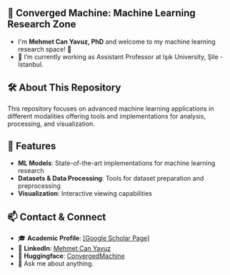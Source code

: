 ## 🔬 Converged Machine: Machine Learning Research Zone
- I'm **Mehmet Can Yavuz, PhD** and welcome to my machine learning research space! 🎯
- 🔭 I’m currently working as Assistant Professor at Işık University, Şile - İstanbul.

## 🛠️ About This Repository

This repository focuses on advanced machine learning applications in different modalities offering tools and implementations for analysis, processing, and visualization.

## 🚀 Features

- **ML Models**: State-of-the-art implementations for machine learning research
- **Datasets & Data Processing**: Tools for dataset preparation and preprocessing
- **Visualization**: Interactive viewing capabilities

## 📫 Contact & Connect

- 🎓 **Academic Profile**: [[Google Scholar Page]](https://scholar.google.com/citations?user=LbWQgRsAAAAJ)
- 🔗 **LinkedIn**: [Mehmet Can Yavuz](https://www.linkedin.com/in/mcanyavuz/)
- 🎯 **Huggingface**: [ConvergedMachine](https://huggingface.co/convergedmachine)
- 💬 Ask me about anything.
  
